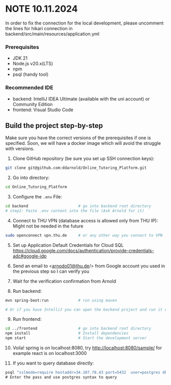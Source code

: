 # NOTE 10.11.2024

In order to fix the connection for the local development, please uncomment the lines for hikari connection in backend/src/main/resources/application.yml

### Prerequisites

- JDK 21
- Node.js v20.x(LTS)
- npm
- psql (handy tool)

### Recommended IDE

- backend: IntelliJ IDEA Ultimate (available with the uni account) or Community Edition
- frontend: Visual Studio Code

## Build the project step-by-step

Make sure you have the correct versions of the prerequisites if one is specified.
Soon, we will have a docker image which will avoid the struggle with versions.

1. Clone GitHub repository (be sure you set up SSH connection keys):

```bash
git clone git@github.com:ddarnold/Online_Tutoring_Platform.git
```

2. Go into directory:

```bash
cd Online_Tutoring_Platform
```

3. Configure the `.env` File:

```bash
cd backend 						# go into backend root directory
# step2: Paste .env content into the file (Ask Arnold for it)
```

4. Connect to THU VPN (database access is allowed only from THU IP):
   Might not be needed in the future

```bash
sudo openconnect vpn.thu.de 	# or any other way you connect to VPN
```

5. Set up Application Default Credentials for Cloud SQL
   https://cloud.google.com/docs/authentication/provide-credentials-adc#google-idp

6. Send an email to <arnodo01@thu.de/> from Google account you used in the previous step so I can verify you

7. Wait for the verification confirmation from Arnold

8. Run backend:

```bash
mvn spring-boot:run 			# run using maven

# Or if you have IntelliJ you can open the backend project and run it using Shift + F10
```

9. Run frontend:

```bash
cd ../frontend 					# go into backend root directory
npm install						# Install dependencies
npm start						# Start the development server
```

10. Voila!
    spring is on localhost:8080, try <http://localhost:8080/sample/> for example
    react is on localhost:3000

11. If you want to query database directly:

```bash
psql "sslmode=require hostaddr=34.107.78.43 port=5432  user=postgres dbname=test"\
# Enter the pass and use postgres syntax to query
```
